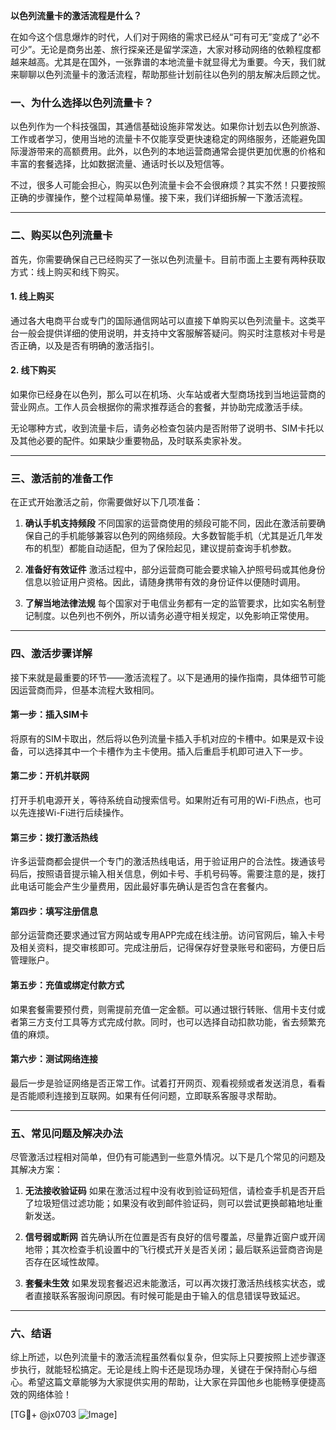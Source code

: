 **以色列流量卡的激活流程是什么？**

在如今这个信息爆炸的时代，人们对于网络的需求已经从“可有可无”变成了“必不可少”。无论是商务出差、旅行探亲还是留学深造，大家对移动网络的依赖程度都越来越高。尤其是在国外，一张靠谱的本地流量卡就显得尤为重要。今天，我们就来聊聊以色列流量卡的激活流程，帮助那些计划前往以色列的朋友解决后顾之忧。

### 一、为什么选择以色列流量卡？

以色列作为一个科技强国，其通信基础设施非常发达。如果你计划去以色列旅游、工作或者学习，使用当地的流量卡不仅能享受更快速稳定的网络服务，还能避免国际漫游带来的高额费用。此外，以色列的本地运营商通常会提供更加优惠的价格和丰富的套餐选择，比如数据流量、通话时长以及短信等。

不过，很多人可能会担心，购买以色列流量卡会不会很麻烦？其实不然！只要按照正确的步骤操作，整个过程简单易懂。接下来，我们详细拆解一下激活流程。

---

### 二、购买以色列流量卡

首先，你需要确保自己已经购买了一张以色列流量卡。目前市面上主要有两种获取方式：线上购买和线下购买。

#### 1. 线上购买
通过各大电商平台或专门的国际通信网站可以直接下单购买以色列流量卡。这类平台一般会提供详细的使用说明，并支持中文客服解答疑问。购买时注意核对卡号是否正确，以及是否有明确的激活指引。

#### 2. 线下购买
如果你已经身在以色列，那么可以在机场、火车站或者大型商场找到当地运营商的营业网点。工作人员会根据你的需求推荐适合的套餐，并协助完成激活手续。

无论哪种方式，收到流量卡后，请务必检查包装内是否附带了说明书、SIM卡托以及其他必要的配件。如果缺少重要物品，及时联系卖家补发。

---

### 三、激活前的准备工作

在正式开始激活之前，你需要做好以下几项准备：

1. **确认手机支持频段**
   不同国家的运营商使用的频段可能不同，因此在激活前要确保自己的手机能够兼容以色列的网络频段。大多数智能手机（尤其是近几年发布的机型）都能自动适配，但为了保险起见，建议提前查询手机参数。

2. **准备好有效证件**
   激活过程中，部分运营商可能会要求输入护照号码或其他身份信息以验证用户资格。因此，请随身携带有效的身份证件以便随时调用。

3. **了解当地法律法规**
   每个国家对于电信业务都有一定的监管要求，比如实名制登记制度。以色列也不例外，所以请务必遵守相关规定，以免影响正常使用。

---

### 四、激活步骤详解

接下来就是最重要的环节——激活流程了。以下是通用的操作指南，具体细节可能因运营商而异，但基本流程大致相同。

#### 第一步：插入SIM卡
将原有的SIM卡取出，然后将以色列流量卡插入手机对应的卡槽中。如果是双卡设备，可以选择其中一个卡槽作为主卡使用。插入后重启手机即可进入下一步。

#### 第二步：开机并联网
打开手机电源开关，等待系统自动搜索信号。如果附近有可用的Wi-Fi热点，也可以先连接Wi-Fi进行后续操作。

#### 第三步：拨打激活热线
许多运营商都会提供一个专门的激活热线电话，用于验证用户的合法性。拨通该号码后，按照语音提示输入相关信息，例如卡号、手机号码等。需要注意的是，拨打此电话可能会产生少量费用，因此最好事先确认是否包含在套餐内。

#### 第四步：填写注册信息
部分运营商还要求通过官方网站或专用APP完成在线注册。访问官网后，输入卡号及相关资料，提交审核即可。完成注册后，记得保存好登录账号和密码，方便日后管理账户。

#### 第五步：充值或绑定付款方式
如果套餐需要预付费，则需提前充值一定金额。可以通过银行转账、信用卡支付或者第三方支付工具等方式完成付款。同时，也可以选择自动扣款功能，省去频繁充值的麻烦。

#### 第六步：测试网络连接
最后一步是验证网络是否正常工作。试着打开网页、观看视频或者发送消息，看看是否能顺利连接到互联网。如果有任何问题，立即联系客服寻求帮助。

---

### 五、常见问题及解决办法

尽管激活过程相对简单，但仍有可能遇到一些意外情况。以下是几个常见的问题及其解决方案：

1. **无法接收验证码**
   如果在激活过程中没有收到验证码短信，请检查手机是否开启了垃圾短信过滤功能；如果没有收到邮件验证码，则可以尝试更换邮箱地址重新发送。

2. **信号弱或断网**
   首先确认所在位置是否有良好的信号覆盖，尽量靠近窗户或开阔地带；其次检查手机设置中的飞行模式开关是否关闭；最后联系运营商咨询是否存在区域性故障。

3. **套餐未生效**
   如果发现套餐迟迟未能激活，可以再次拨打激活热线核实状态，或者直接联系客服询问原因。有时候可能是由于输入的信息错误导致延迟。

---

### 六、结语

综上所述，以色列流量卡的激活流程虽然看似复杂，但实际上只要按照上述步骤逐步执行，就能轻松搞定。无论是线上购卡还是现场办理，关键在于保持耐心与细心。希望这篇文章能够为大家提供实用的帮助，让大家在异国他乡也能畅享便捷高效的网络体验！

[TG💪+ @jx0703 ![Image](https://github.com/user-attachments/assets/dbca1d08-cadb-493c-b0ec-ad6f7a83f270)]